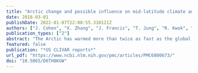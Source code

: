 ```yaml
---
title: "Arctic change and possible influence on mid-latitude climate and weather"
date: 2018-03-01
publishDate: 2022-01-07T22:00:55.310121Z
authors: ["J. Cohen", "X. Zhang", "J. Francis", "T. Jung", "R. Kwok", "J. Overland", "T. Ballinger", "R. Blackport", "U.S. Bhatt", "H. Chen", "D. Coumou", "S. Feldstein", "D. Handorf", "M. Hell", "G. Henderson", "M. Ionita", "M. Kretschmer", "F. Laliberte", "S. Lee", "H. Linderholm", "W. Maslowski", "I. Rigor", "C. Routson", "J. Screen", "T. Semmler", "D. Singh", "D. Smith", "J. Stroeve", "P.C. Taylor", "T. Vihma", "M. Wang", "S. Wang", "Y. Wu", "M. Wendisch", "J. Yoon"]
publication_types: ["2"]
abstract: "The Arctic has warmed more than twice as fast as the global average since the mid 20th century, a phenomenon known as Arctic amplification (AA). These profound changes to the Arctic system have coincided with a period of ostensibly more frequent events of extreme weather across the Northern Hemisphere (NH) mid-latitudes, including extreme heat and rainfall events and recent severe winters. Though winter temperatures have generally warmed since 1960 over mid-to-high latitudes, the acceleration in the rate of warming at high-latitudes, relative to the rest of the NH, started approximately in 1990. Trends since 1990 show cooling over the NH continents, especially in Northern Eurasia., The possible link between Arctic change and mid-latitude climate and weather has spurred a rush of new observational and modeling studies. A number of workshops held during 2013–2014 have helped frame the problem and have called for continuing and enhancing efforts for improving our understanding of Arctic-mid-latitude linkages and its attribution to the occurrence of extreme climate and weather events. Although these workshops have outlined some of the major challenges and provided broad recommendations, further efforts are needed to synthesize the diversified research results to identify where community consensus and gaps exist., Building upon findings and recommendations of the previous workshops, the US CLIVAR Working Group on Arctic Change and Possible Influence on Mid-latitude Climate and Weather convened an international workshop at Georgetown University in Washington, DC, on February 1–3, 2017. Experts in the fields of atmosphere, ocean, and cryosphere sciences assembled to assess the rapidly evolving state of understanding, identify consensus on knowledge and gaps in research, and develop specific actions to accelerate progress within the research community. With more than 100 participants, the workshop was the largest and most comprehensive gathering of climate scientists to address the topic to date. In this white paper, we synthesize and discuss outcomes from this workshop and activities involving many of the working group members."
featured: false
publication: "*US CLIVAR reports*"
url_pdf: "https://www.ncbi.nlm.nih.gov/pmc/articles/PMC6800673/"
doi: "10.5065/D6TH8KGW"
---
```


